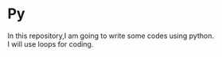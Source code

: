 # Py
In this repository,I am going to write some codes using python.
<br>
I will use loops for coding.
</br>
